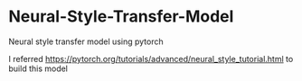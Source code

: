 # Neural-Style-Transfer-Model
Neural style transfer model using pytorch


I referred https://pytorch.org/tutorials/advanced/neural_style_tutorial.html to build this model

